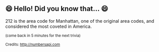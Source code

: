 ## 😄 Hello! Did you know that... 😄
212 is the area code for Manhattan, one of the original area codes, and considered the most coveted in America.

<sup>(come back in 5 minutes for the next trivia)</sup>


<sup>Credits: http://numbersapi.com</sup>
